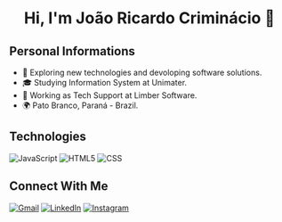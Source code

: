 <h1 align="center">Hi, I'm João Ricardo Criminácio 👋</h1>

## Personal Informations
 - 🤔 Exploring new technologies and devoloping software solutions.
 - 🎓 Studying Information System at Unimater.
 - 💼 Working as Tech Support at Limber Software.
 - 🌍 Pato Branco, Paraná - Brazil.

## Technologies
![JavaScript](https://img.shields.io/badge/-JavaScript-333333?style=flat&logo=javascript)
![HTML5](https://img.shields.io/badge/-HTML5-333333?style=flat&logo=HTML5)
![CSS](https://img.shields.io/badge/-CSS-333333?style=flat&logo=CSS3&logoColor=1572B6)

## Connect With Me
<p align="left">
  <a href="joaoricardocriminacio@gmail.com" title="Gmail">
  <img src="https://img.shields.io/badge/-Gmail-FF0000?style=flat-square&labelColor=FF0000&logo=gmail&logoColor=white&link=joaoricardocriminacio@gmail.com" alt="Gmail"/></a>
  <a href="www.linkedin.com/in/joao-ricardo-criminacio" title="LinkedIn">
  <img src="https://img.shields.io/badge/-Linkedin-0e76a8?style=flat-square&logo=Linkedin&logoColor=white&link=www.linkedin.com/in/joao-ricardo-criminacio" alt="LinkedIn"/></a>
  <a href="www.instagram.com/joao_coffee/" title="Instagram">
  <img src="https://img.shields.io/badge/-Instagram-DF0174?style=flat-square&labelColor=DF0174&logo=instagram&logoColor=white&link=https://www.instagram.com/joao_coffee/" alt="Instagram"/></a>
</p>
